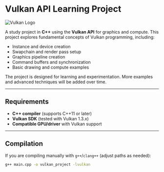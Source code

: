 # Vulkan API Learning Project  
![Vulkan Logo](https://upload.wikimedia.org/wikipedia/commons/6/6a/Vulkan_API_logo.svg)

A study project in **C++** using the **Vulkan API** for graphics and compute. This project explores fundamental concepts of Vulkan programming, including:

- Instance and device creation  
- Swapchain and render pass setup  
- Graphics pipeline creation  
- Command buffers and synchronization  
- Basic drawing and compute examples  

The project is designed for learning and experimentation. More examples and advanced techniques will be added over time.

---

## Requirements

- **C++ compiler** (supports C++11 or later)  
- **Vulkan SDK** (tested with Vulkan 1.3.x)  
- **Compatible GPU/driver** with Vulkan support  

---

## Compilation

If you are compiling manually with `g++`/`clang++` (adjust paths as needed):

```bash
g++ main.cpp -o vulkan_project -lvulkan
